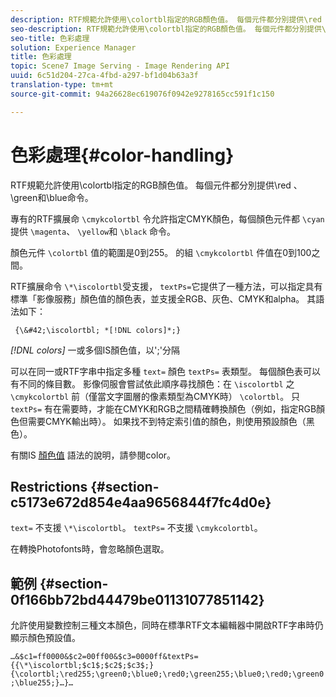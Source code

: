 ```yaml
---
description: RTF規範允許使用\colortbl指定的RGB顏色值。 每個元件都分別提供\red 、 \green和\blue命令。
seo-description: RTF規範允許使用\colortbl指定的RGB顏色值。 每個元件都分別提供\red 、 \green和\blue命令。
seo-title: 色彩處理
solution: Experience Manager
title: 色彩處理
topic: Scene7 Image Serving - Image Rendering API
uuid: 6c51d204-27ca-4fbd-a297-bf1d04b63a3f
translation-type: tm+mt
source-git-commit: 94a26628ec619076f0942e9278165cc591f1c150

---
```



# 色彩處理{#color-handling}

RTF規範允許使用\colortbl指定的RGB顏色值。 每個元件都分別提供\red 、 \green和\blue命令。

專有的RTF擴展命 `\cmykcolortbl` 令允許指定CMYK顏色，每個顏色元件都 `\cyan`提供 `\magenta`、 `\yellow`和 `\black` 命令。

顏色元件 `\colortbl` 值的範圍是0到255。 的組 `\cmykcolortbl` 件值在0到100之間。

RTF擴展命令 `\*\iscolortbl`受支援， `textPs=`它提供了一種方法，可以指定具有標準「影像服務」顏色值的顏色表，並支援全RGB、灰色、CMYK和alpha。 其語法如下：

` {\&#42;\iscolortbl; *[!DNL colors]*;}`

*[!DNL colors]* 一或多個IS顏色值，以&#39;;&#39;分隔

可以在同一或RTF字串中指定多種 `text=` 顏色 `textPs=` 表類型。 每個顏色表可以有不同的條目數。 影像伺服會嘗試依此順序尋找顏色：在 `\iscolortbl` 之 `\cmykcolortbl` 前（僅當文字圖層的像素類型為CMYK時） `\colortbl`。 只 `textPs=` 有在需要時，才能在CMYK和RGB之間精確轉換顏色（例如，指定RGB顏色但需要CMYK輸出時）。 如果找不到特定索引值的顏色，則使用預設顏色（黑色）。

有關IS [顏色值](/help/aem-is-ir-api/is-api/http-ref/image-serving-api-ref/c-http-protocol-reference/c-data-types/r-is-http-color.md) 語法的說明，請參閱color。

## Restrictions {#section-c5173e672d854e4aa9656844f7fc4d0e}

`text=` 不支援 `\*\iscolortbl`。 `textPs=` 不支援 `\cmykcolortbl`。

在轉換Photofonts時，會忽略顏色選取。

## 範例 {#section-0f166bb72bd44479be01131077851142}

允許使用變數控制三種文本顏色，同時在標準RTF文本編輯器中開啟RTF字串時仍顯示顏色預設值。

`…&$c1=ff0000&$c2=00ff00&$c3=0000ff&textPs={{\*\iscolortbl;$c1$;$c2$;$c3$;}{\colortbl;\red255;\green0;\blue0;\red0;\green255;\blue0;\red0;\green0;\blue255;}…}…`
